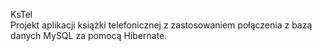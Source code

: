 KsTel\
Projekt aplikacji książki telefonicznej z zastosowaniem połączenia z bazą danych MySQL za pomocą Hibernate.
